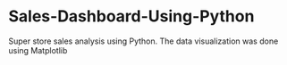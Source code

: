 # Sales-Dashboard-Using-Python
Super store sales analysis using Python. The data visualization was done using Matplotlib
